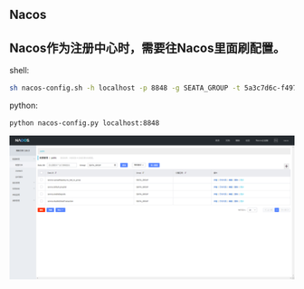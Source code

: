 ## Nacos
## Nacos作为注册中心时，需要往Nacos里面刷配置。

shell:
```bash
sh nacos-config.sh -h localhost -p 8848 -g SEATA_GROUP -t 5a3c7d6c-f497-4d68-a71a-2e5e3340b3ca -u username -w password
```

python:
```bash
python nacos-config.py localhost:8848
```

![](../../images/seata_nacos_1.png)